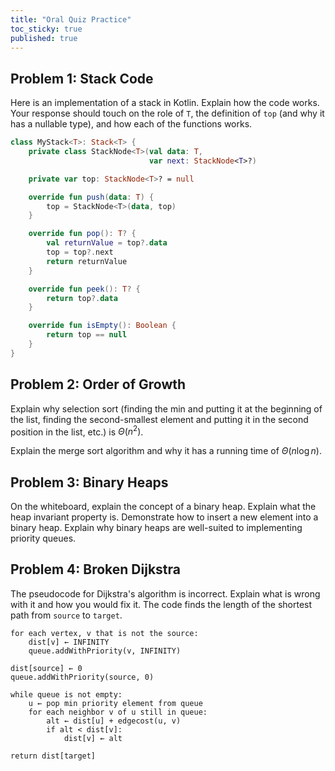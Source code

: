 ```yaml
---
title: "Oral Quiz Practice"
toc_sticky: true
published: true
---
```


## Problem 1: Stack Code

Here is an implementation of a stack in Kotlin.  Explain how the code works.  Your response should touch on the role of ``T``, the definition of ``top`` (and why it has a nullable type), and how each of the functions works.

```kotlin
class MyStack<T>: Stack<T> {
    private class StackNode<T>(val data: T,
                               var next: StackNode<T>?)

    private var top: StackNode<T>? = null

    override fun push(data: T) {
        top = StackNode<T>(data, top)
    }

    override fun pop(): T? {
        val returnValue = top?.data
        top = top?.next
        return returnValue
    }

    override fun peek(): T? {
        return top?.data
    }

    override fun isEmpty(): Boolean {
        return top == null
    }
}
```


## Problem 2: Order of Growth

Explain why selection sort (finding the min and putting it at the beginning of the list, finding the second-smallest element and putting it in the second position in the list, etc.) is $\Theta(n^2)$.

Explain the merge sort algorithm and why it has a running time of $\Theta(n \log n)$.


## Problem 3: Binary Heaps

On the whiteboard, explain the concept of a binary heap.  Explain what the heap invariant property is.  Demonstrate how to insert a new element into a binary heap.  Explain why binary heaps are well-suited to implementing priority queues.

## Problem 4: Broken Dijkstra

The pseudocode for Dijkstra's algorithm is incorrect.  Explain what is wrong with it and how you would fix it.  The code finds the length of the shortest path from ``source`` to ``target``.

```
for each vertex, v that is not the source:
    dist[v] ← INFINITY
    queue.addWithPriority(v, INFINITY)

dist[source] ← 0
queue.addWithPriority(source, 0)

while queue is not empty:
    u ← pop min priority element from queue
    for each neighbor v of u still in queue:
        alt ← dist[u] + edgecost(u, v)
        if alt < dist[v]:
            dist[v] ← alt

return dist[target]
```
